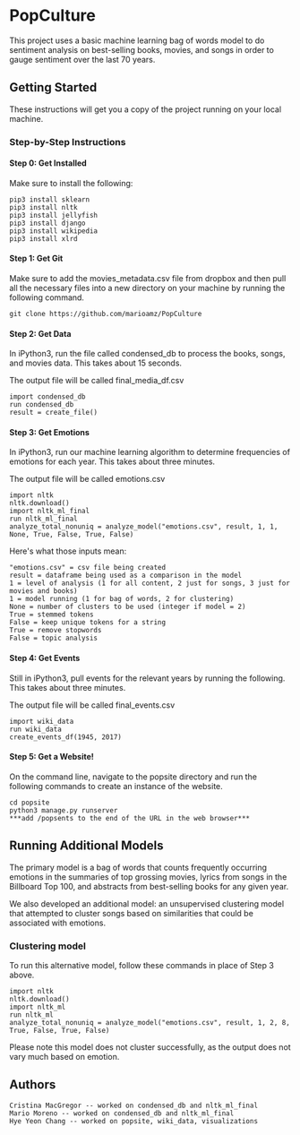 # PopCulture

This project uses a basic machine learning bag of words model to do sentiment analysis on best-selling books, movies, and songs in order to gauge sentiment over the last 70 years.

## Getting Started

These instructions will get you a copy of the project running on your local machine. 

### Step-by-Step Instructions

#### Step 0: Get Installed

Make sure to install the following:

```
pip3 install sklearn
pip3 install nltk
pip3 install jellyfish
pip3 install django
pip3 install wikipedia
pip3 install xlrd
```

#### Step 1: Get Git

Make sure to add the movies_metadata.csv file from dropbox and then pull all the necessary files into a new directory on your machine by running the following command.

```
git clone https://github.com/marioamz/PopCulture
```

#### Step 2: Get Data
 
In iPython3, run the file called condensed_db to process the books, songs, and movies data. This takes about 15 seconds.

The output file will be called final_media_df.csv

```
import condensed_db
run condensed_db
result = create_file()
```

#### Step 3: Get Emotions

In iPython3, run our machine learning algorithm to determine frequencies of emotions for each year. This takes about three minutes.

The output file will be called emotions.csv

```
import nltk
nltk.download()
import nltk_ml_final
run nltk_ml_final
analyze_total_nonuniq = analyze_model("emotions.csv", result, 1, 1, None, True, False, True, False)
```
Here's what those inputs mean:

```
"emotions.csv" = csv file being created
result = dataframe being used as a comparison in the model
1 = level of analysis (1 for all content, 2 just for songs, 3 just for movies and books)
1 = model running (1 for bag of words, 2 for clustering)
None = number of clusters to be used (integer if model = 2)
True = stemmed tokens
False = keep unique tokens for a string
True = remove stopwords
False = topic analysis
```

#### Step 4: Get Events

Still in iPython3, pull events for the relevant years by running the following. This takes about three minutes.

The output file will be called final_events.csv

```
import wiki_data
run wiki_data
create_events_df(1945, 2017)
```

#### Step 5: Get a Website!

On the command line, navigate to the popsite directory and run the following commands to create an instance of the website.

```
cd popsite
python3 manage.py runserver
***add /popsents to the end of the URL in the web browser***
```

## Running Additional Models

The primary model is a bag of words that counts frequently occurring emotions in the summaries of top grossing movies, lyrics from songs in the Billboard Top 100, and abstracts from best-selling books for any given year.

We also developed an additional model: an unsupervised clustering model that attempted to cluster songs based on similarities that could be associated with emotions.

### Clustering model

To run this alternative model, follow these commands in place of Step 3 above.

```
import nltk
nltk.download()
import nltk_ml
run nltk_ml
analyze_total_nonuniq = analyze_model("emotions.csv", result, 1, 2, 8, True, False, True, False)
```
Please note this model does not cluster successfully, as the output does not vary much based on emotion.

## Authors

``` 
Cristina MacGregor -- worked on condensed_db and nltk_ml_final
Mario Moreno -- worked on condensed_db and nltk_ml_final
Hye Yeon Chang -- worked on popsite, wiki_data, visualizations
```